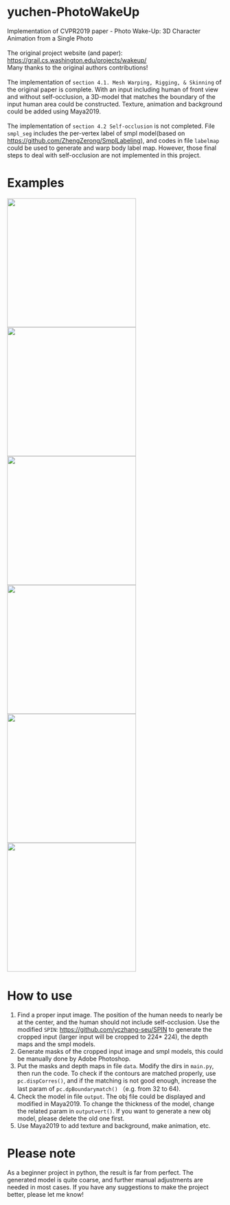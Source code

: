 # yuchen-PhotoWakeUp
Implementation of CVPR2019 paper - Photo Wake-Up: 3D Character Animation from a Single Photo <br>
<br>
The original project website (and paper): https://grail.cs.washington.edu/projects/wakeup/ <br>
Many thanks to the original authors contributions! <br>
<br>
The implementation of `section 4.1. Mesh Warping, Rigging, & Skinning` of the original paper is complete. With an input including human of front view and without self-occlusion, a 3D-model that matches the boundary of the input human area could be constructed. Texture, animation and background could be added using Maya2019. <br>
<br>
The implementation of `section 4.2 Self-occlusion` is not completed. File `smpl_seg` includes the per-vertex label of smpl model(based on https://github.com/ZhengZerong/SmplLabeling), and codes in file `labelmap` could be used to generate and warp body label map. However, those final steps to deal with self-occlusion are not implemented in this project. <br>
# Examples
<img src="https://github.com/yczhang-seu/yuchen-PhotoWakeUp/raw/master/result/1.png" width="300" height="300" alt=""><img src="https://github.com/yczhang-seu/yuchen-PhotoWakeUp/raw/master/result/WakeUp1_front.gif" width="300" height="300" alt=""> <br>
<img src="https://github.com/yczhang-seu/yuchen-PhotoWakeUp/raw/master/result/5.jpg" width="300" height="300" alt=""><img src="https://github.com/yczhang-seu/yuchen-PhotoWakeUp/raw/master/result/WakeUp5_front.gif" width="300" height="300" alt=""><br>
<img src="https://github.com/yczhang-seu/yuchen-PhotoWakeUp/raw/master/result/7.jpg" width="300" height="300" alt=""><img src="https://github.com/yczhang-seu/yuchen-PhotoWakeUp/raw/master/result/WakeUp7.gif" width="300" height="300" alt="">
<br>

# How to use
1. Find a proper input image. The position of the human needs to nearly be at the center, and the human should not include self-occlusion. Use the modified `SPIN`: https://github.com/yczhang-seu/SPIN to generate the cropped input (larger input will be cropped to 224* 224), the depth maps and the smpl models. 
2. Generate masks of the cropped input image and smpl models, this could be manually done by Adobe Photoshop.<br>
3. Put the masks and depth maps in file `data`. Modify the dirs in `main.py`, then run the code. To check if the contours are matched properly, use `pc.dispCorres()`, and if the matching is not good enough, increase the last param of `pc.dpBoundarymatch()` （e.g. from 32 to 64).<br>
4. Check the model in file `output`. The obj file could be displayed and modified in Maya2019. To change the thickness of the model, change the related param in `outputvert()`. If you want to generate a new obj model, please delete the old one first. <br>
5. Use Maya2019 to add texture and background, make animation, etc.<br> 

# Please note
As a beginner project in python, the result is far from perfect. The generated model is quite coarse, and further manual adjustments are needed in most cases. If you have any suggestions to make the project better, please let me know!
